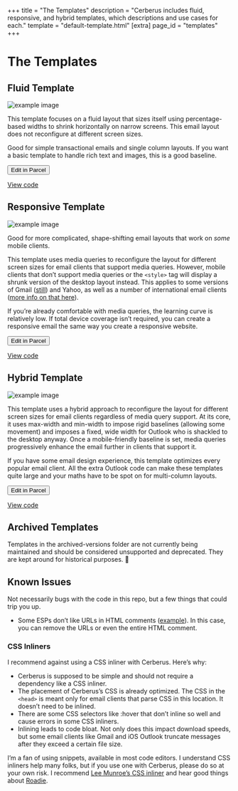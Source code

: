 +++
title = "The Templates"
description = "Cerberus includes fluid, responsive, and hybrid templates, which descriptions and use cases for each."
template = "default-template.html"
[extra]
page_id = "templates"
+++

# The Templates

## Fluid Template

![example image](/images/template-fluid.svg "Fluid email template.")

This template focuses on a fluid layout that sizes itself using percentage-based widths to shrink horizontally on narrow screens. This email layout does not reconfigure at different screen sizes.

Good for simple transactional emails and single column layouts. If you want a basic template to handle rich text and images, this is a good baseline.

<div class="buttons">
  <form
    class="parcel-button"
    action="https://parcel.io/playground"
    method="POST"
    target="_blank"
    data-url="https://raw.githubusercontent.com/TedGoas/Cerberus/main/cerberus-fluid.html">
    <input type="hidden" name="data" value="" />
    <input type="button" class="button button-primary" value="Edit in Parcel" />
  </form>
  <a href="https://raw.githubusercontent.com/TedGoas/Cerberus/main/cerberus-fluid.html" class="button button-secondary">View code</a>
</div>

## Responsive Template

![example image](/images/template-responsive.svg "Responsive email template.")

Good for more complicated, shape-shifting email layouts that work on *some* mobile clients.

This template uses media queries to reconfigure the layout for different screen sizes for email clients that support media queries. However, mobile clients that don’t support media queries or the `<style>` tag will display a shrunk version of the desktop layout instead. This applies to some versions of Gmail ([still](https://litmus.com/blog/gmail-to-support-responsive-email-design)) and Yahoo, as well as a number of international email clients ([more info on that here](https://emails.hteumeuleu.com/should-we-stop-inlining-styles-in-emails-8c3b64f0d407#.57mlzfimq)).

If you’re already comfortable with media queries, the learning curve is relatively low. If total device coverage isn’t required, you can create a responsive email the same way you create a responsive website.

<div class="buttons">
  <form
    class="parcel-button"
    action="https://parcel.io/playground"
    method="POST"
    target="_blank"
    data-url="https://raw.githubusercontent.com/TedGoas/Cerberus/main/cerberus-responsive.html">
    <input type="hidden" name="data" value="" />
    <input type="button" class="button button-primary" value="Edit in Parcel" />
  </form>
  <a href="https://raw.githubusercontent.com/TedGoas/Cerberus/main/cerberus-responsive.html" class="button button-secondary">View code</a>
</div>


## Hybrid Template

![example image](/images/template-hybrid.svg "Hybrid email template.")

This template uses a hybrid approach to reconfigure the layout for different screen sizes for email clients regardless of media query support. At its core, it uses max-width and min-width to impose rigid baselines (allowing some movement) and imposes a fixed, wide width for Outlook who is shackled to the desktop anyway. Once a mobile-friendly baseline is set, media queries progressively enhance the email further in clients that support it.

If you have some email design experience, this template optimizes every popular email client. All the extra Outlook code can make these templates quite large and your maths have to be spot on for multi-column layouts.

<div class="buttons">
  <form
    class="parcel-button"
    action="https://parcel.io/playground"
    method="POST"
    target="_blank"
    data-url="https://raw.githubusercontent.com/TedGoas/Cerberus/main/cerberus-hybrid.html">
    <input type="hidden" name="data" value="" />
    <input type="button" class="button button-primary" value="Edit in Parcel" />
  </form>
  <a href="https://raw.githubusercontent.com/TedGoas/Cerberus/main/cerberus-hybrid.html" class="button button-secondary">View code</a>
</div>

## Archived Templates

Templates in the archived-versions folder are not currently being maintained and should be considered unsupported and deprecated. They are kept around for historical purposes. 💫

## Known Issues

Not necessarily bugs with the code in this repo, but a few things that could trip you up.

- Some ESPs don’t like URLs in HTML comments ([example](https://github.com/TedGoas/Cerberus/issues/222)). In this case, you can remove the URLs or even the entire HTML comment.

### CSS Inliners

I recommend against using a CSS inliner with Cerberus. Here’s why:

- Cerberus is supposed to be simple and should not require a dependency like a CSS inliner.
- The placement of Cerberus’s CSS is already optimized. The CSS in the <code>&lt;head&gt;</code> is meant only for email clients that parse CSS in this location. It doesn’t need to be inlined.
- There are some CSS selectors like :hover that don’t inline so well and cause errors in some CSS inliners.
- Inlining leads to code bloat. Not only does this impact download speeds, but some email clients like Gmail and iOS Outlook truncate messages after they exceed a certain file size.

I’m a fan of using snippets, available in most code editors. I understand CSS inliners help many folks, but if you use one with Cerberus, please do so at your own risk. I recommend [Lee Munroe’s CSS inliner](https://htmlemail.io/inline/) and hear good things about [Roadie](https://github.com/Mange/roadie).

<script>
  (function () {
    const forms = document.querySelectorAll('.parcel-button');
    for (let i = 0; i < forms.length; i++) {
      const form = forms[i];
      form.addEventListener('click', function (event) {
        const url = form.getAttribute('data-url');
        // if we have a url to fetch html from
        if (!form.elements.data.value && url) {
          event.preventDefault();
          // fetch the data, update the value to
          fetch(url)
            .then((response) => {
              return response.text();
            })
            .then((html) => {
              // set the value of the email content and resubmit the form
              form.elements.data.setAttribute(
                'value',
                encodeURIComponent(JSON.stringify({ name: 'Email', html }))
              );
              form.submit();
            });
        }
        else {
          form.submit()
        }
      });
    }
  })();
</script>
